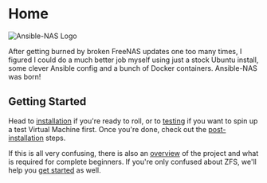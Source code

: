 # Home

![Ansible-NAS Logo](https://raw.githubusercontent.com/davestephens/ansible-nas/master/misc/ansible-nas.png "Ansible-NAS Logo")

After getting burned by broken FreeNAS updates one too many times, I figured I could do a much better job myself using just a stock Ubuntu install, some clever Ansible config and a bunch of Docker containers. Ansible-NAS was born!

## Getting Started

Head to [installation](installation.md) if you're ready to roll, or to [testing](testing.md) if you want to spin up a test Virtual Machine first. Once you're done, check out the [post-installation](post_installation.md) steps.

If this is all very confusing, there is also an [overview](overview.md) of the project and what is required for complete beginners. If you're only confused about ZFS, we'll help you [get started](zfs/zfs_overview.md) as well.
